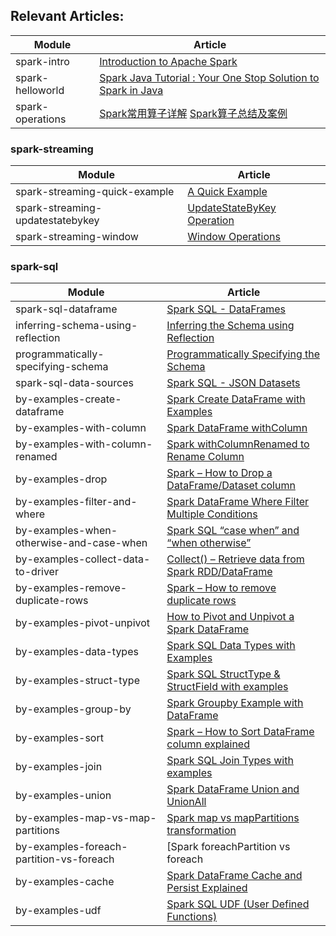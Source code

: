 ## Relevant Articles: 

Module | Article
--|--
spark-intro | [Introduction to Apache Spark](https://www.baeldung.com/apache-spark)
spark-helloworld | [Spark Java Tutorial : Your One Stop Solution to Spark in Java](https://www.edureka.co/blog/spark-java-tutorial/)
spark-operations | [Spark常用算子详解](https://www.cnblogs.com/kpsmile/p/10434390.html) [Spark算子总结及案例](https://www.cnblogs.com/liuzhongfeng/p/5285613.html)

### spark-streaming

Module | Article
--|--
spark-streaming-quick-example | [A Quick Example](https://spark.apache.org/docs/2.2.0/streaming-programming-guide.html#a-quick-example)
spark-streaming-updatestatebykey | [UpdateStateByKey Operation](https://spark.apache.org/docs/2.2.0/streaming-programming-guide.html#updatestatebykey-operation)
spark-streaming-window | [Window Operations](https://spark.apache.org/docs/2.2.0/streaming-programming-guide.html#window-operations)

### spark-sql

Module | Article
--|--
spark-sql-dataframe | [Spark SQL - DataFrames](https://www.tutorialspoint.com/spark_sql/spark_sql_dataframes.htm)
inferring-schema-using-reflection | [Inferring the Schema using Reflection](https://www.tutorialspoint.com/spark_sql/inferring_schema_using-reflection.htm)
programmatically-specifying-schema  | [Programmatically Specifying the Schema](https://www.tutorialspoint.com/spark_sql/programmatically_specifying_schema.htm)
spark-sql-data-sources | [Spark SQL - JSON Datasets](https://www.tutorialspoint.com/spark_sql/spark_sql_json_datasets.htm)
by-examples-create-dataframe | [Spark Create DataFrame with Examples](https://sparkbyexamples.com/spark/different-ways-to-create-a-spark-dataframe/)
by-examples-with-column | [Spark DataFrame withColumn](https://sparkbyexamples.com/spark/spark-dataframe-withcolumn/)
by-examples-with-column-renamed | [Spark withColumnRenamed to Rename Column](https://sparkbyexamples.com/spark/rename-a-column-on-spark-dataframes/)
by-examples-drop | [Spark – How to Drop a DataFrame/Dataset column](https://sparkbyexamples.com/spark/spark-drop-column-from-dataframe-dataset/)
by-examples-filter-and-where | [Spark DataFrame Where Filter Multiple Conditions](https://sparkbyexamples.com/spark/spark-dataframe-where-filter/)
by-examples-when-otherwise-and-case-when | [Spark SQL “case when” and “when otherwise”](https://sparkbyexamples.com/spark/spark-case-when-otherwise-example/)
by-examples-collect-data-to-driver | [Collect() – Retrieve data from Spark RDD/DataFrame](https://sparkbyexamples.com/spark/spark-dataframe-collect/)
by-examples-remove-duplicate-rows | [Spark – How to remove duplicate rows](https://sparkbyexamples.com/spark/spark-remove-duplicate-rows/)
by-examples-pivot-unpivot | [How to Pivot and Unpivot a Spark DataFrame](https://sparkbyexamples.com/spark/how-to-pivot-table-and-unpivot-a-spark-dataframe/)
by-examples-data-types | [Spark SQL Data Types with Examples](https://sparkbyexamples.com/spark/spark-sql-dataframe-data-types/)
by-examples-struct-type | [Spark SQL StructType & StructField with examples](https://sparkbyexamples.com/spark/spark-sql-structtype-on-dataframe/)
by-examples-group-by | [Spark Groupby Example with DataFrame](https://sparkbyexamples.com/spark/using-groupby-on-dataframe/)
by-examples-sort | [Spark – How to Sort DataFrame column explained](https://sparkbyexamples.com/spark/spark-how-to-sort-dataframe-column-explained/)
by-examples-join | [Spark SQL Join Types with examples](https://sparkbyexamples.com/spark/spark-sql-dataframe-join/)
by-examples-union | [Spark DataFrame Union and UnionAll](https://sparkbyexamples.com/spark/spark-dataframe-union-and-union-all/)
by-examples-map-vs-map-partitions | [Spark map vs mapPartitions transformation](https://sparkbyexamples.com/spark/spark-map-vs-mappartitions-transformation/)
by-examples-foreach-partition-vs-foreach | [Spark foreachPartition vs foreach | what to use?](https://sparkbyexamples.com/spark/spark-foreachpartition-vs-foreach-explained/)
by-examples-cache | [Spark DataFrame Cache and Persist Explained](https://sparkbyexamples.com/spark/spark-dataframe-cache-and-persist-explained/)
by-examples-udf | [Spark SQL UDF (User Defined Functions)](https://sparkbyexamples.com/spark/spark-sql-udf/)
